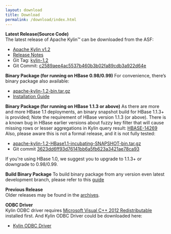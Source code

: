 ```yaml
---
layout: download
title: Download
permalink: /download/index.html
---
```


__Latest Release(Source Code)__  
The latest release of Apache Kylin™ can be downloaded from the ASF:

* [Apache Kylin v1.2](http://www.apache.org/dyn/closer.cgi/kylin/apache-kylin-1.2/)
* [Release Notes](http://kylin.apache.org/docs/release_notes.html)
* Git Tag: [kylin-1.2](https://github.com/apache/kylin/tree/kylin-1.2)
* Git Commit: [c2589aee4ac5537b460b3b02fa89cdb3a922d64e](https://github.com/apache/kylin/commit/c2589aee4ac5537b460b3b02fa89cdb3a922d64e)

__Binary Package (for running on HBase 0.98/0.99)__
For convenience, there’s binary package also available: 

* [apache-kylin-1.2-bin.tar.gz](https://dist.apache.org/repos/dist/release/kylin/apache-kylin-1.2/apache-kylin-1.2-bin.tar.gz)
* [Installation Guide](http://kylin.apache.org/docs/install)

__Binary Package (for running on HBase 1.1.3 or above)__
As there are more and more HBase 1.1 deployments, an binary snapshot build for HBase 1.1.3+ is provided; 
Note the requirement of HBase version 1.1.3 (or above). There is a known bug in HBase earlier versions about fuzzy key filter that will cause
missing rows or lesser aggregations in Kylin query result: [HBASE-14269](https://issues.apache.org/jira/browse/HBASE-14269)
Also, please aware this is not a formal release, and it is not fully tested:

* [apache-kylin-1.2-HBase1.1-incubating-SNAPSHOT-bin.tar.gz](https://dist.apache.org/repos/dist/dev/kylin/apache-kylin-1.2-incubating-snapshot/apache-kylin-1.2-HBase1.1-incubating-SNAPSHOT-bin.tar.gz)
* Git commit [3623dd6ff93d76141bb6a5fb623a3421ae78ca93](https://github.com/apache/kylin/commit/3623dd6ff93d76141bb6a5fb623a3421ae78ca93) 

If you're using HBase 1.0, we suggest you to upgrade to 1.1.3+ or downgrade to 0.98/0.99.

__Build Binary Package__
To build binary package from any version even latest development branch, please refer to this [guide](https://kylin.apache.org/development/howto_package.html)

__Previous Release__  
 Older releases may be found in the [archives](https://archive.apache.org/dist/kylin/).
    
__ODBC Driver__  
Kylin ODBC driver requires [Microsoft Visual C++ 2012 Redistributable](http://www.microsoft.com/en-us/download/details.aspx?id=30679) installed first. 
And Kylin ODBC Driver could be downloaded here: 

* [Kylin ODBC Driver](http://kylin.apache.org/download/KylinODBCDriver.zip)


